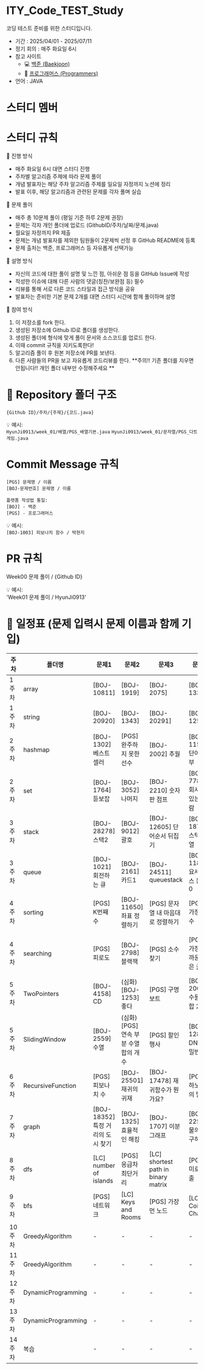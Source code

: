 # ITY_Code_TEST_Study
코딩 테스트 준비를 위한 스터디입니다.

- 기간 : 2025/04/01 - 2025/07/11
- 정기 회의 : 매주 화요일 6시
- 참고 사이트
  - 💻 [백준 (Baekjoon)](https://www.acmicpc.net/)
  - 🚀 [프로그래머스 (Programmers)](https://school.programmers.co.kr/)
- 언어 : JAVA

# 스터디 멤버


# 스터디 규칙
📌 진행 방식
- 매주 화요일 6시 대면 스터디 진행
- 주차별 알고리즘 주제에 따라 문제 풀이
- 개념 발표자는 해당 주차 알고리즘 주제를 일요일 자정까지 노션에 정리
- 발표 이후, 해당 알고리즘과 관련된 문제를 각자 풀며 실습

📌 문제 풀이
- 매주 총 10문제 풀이 (평일 기준 하루 2문제 권장)
- 문제는 각자 개인 폴더에 업로드 (GithubID/주차/날짜/문제.java)
- 월요일 자정까지 PR 제출
- 문제는 개념 발표자를 제외한 팀원들이 2문제씩 선정 후 GitHub README에 등록
- 문제 출처는 백준, 프로그래머스 등 자유롭게 선택가능

📌 설명 방식
- 자신의 코드에 대한 풀이 설명 및 느낀 점, 아쉬운 점 등을 GitHub Issue에 작성
- 작성한 이슈에 대해 다른 사람의 댓글(칭찬/보완점 등) 필수
- 리뷰를 통해 서로 다른 코드 스타일과 접근 방식을 공유
- 발표자는 준비한 기본 문제 2개를 대면 스터디 시간에 함께 풀이하며 설명

📌 참여 방식
1. 이 저장소를 fork 한다.
2. 생성된 저장소에 Github ID로 폴더를 생성한다.
3. 생성된 폴더에 형식에 맞게 풀이 문서와 소스코드를 업로드 한다.
4. 이때 commit 규칙을 지키도록한다!
5. 알고리즘 풀이 후 원본 저장소에 PR를 보낸다.
6. 다른 사람들의 PR을 보고 자유롭게 코드리뷰를 한다.
**주의!! 기존 폴더를 지우면 안됩니다!! 개인 폴더 내부만 수정해주세요 **


# 📁 Repository 폴더 구조
```
{Github ID}/주차/{주제}/{코드.java}
```
💡 예시:  
`HyunJi0913/week_01/배열/PGS_배열기본.java`
`HyunJi0913/week_01/문자열/PGS_다트게임.java`

# Commit Message 규칙
```
[PGS] 문제명 / 이름
[BOJ-문제번호] 문제명 / 이름
```
```
플랫폼 작성법 통일:
[BOJ] - 백준
[PGS] - 프로그래머스
```
💡 예시:  
`[BOJ-1003] 피보나치 함수 / 박현지`

# PR 규칙
Week00 문제 풀이 / {Github ID}

💡 예시:  
'Week01 문제 풀이 / HyunJi0913'

# 📅 일정표 (문제 입력시 문제 이름과 함께 기입)

| 주차  | 폴더명            | 문제1                             | 문제2                             | 문제3                            | 문제4                               | 문제5 (심화문제)                       | 문제6            |
|-------|-------------------|------------------------------------|------------------------------------|-----------------------------------|----------------------------------------|----------------------------------------|------------------|
| 1주차 | array             | [BOJ-10811]                        | [BOJ-1919]                         | [BOJ-2075]                        | [BOJ-13300]                            | [BOJ-11365]                            | -                |
| 1주차 | string            | [BOJ-20920]                        | [BOJ-1343]                         | [BOJ-20291]                       | [BOJ-1251]                             | [BOJ-5582]                             | -                |
| 2주차 | hashmap           | [BOJ-1302] 베스트셀러             | [PGS] 완주하지 못한 선수          | [BOJ-2002] 추월                   | [BOJ-1157] 단어 공부                  | [BOJ-1620] 나는야 포켓몬 마스터        | -                |
| 2주차 | set               | [BOJ-1764] 듣보잡                 | [BOJ-3052] 나머지                  | [BOJ-2210] 숫자판 점프            | [BOJ-7785] 회사에 있는 사람            | [BOJ-11507] 카드셋트                   | -                |
| 3주차 | stack             | [BOJ-28278] 스택2                 | [BOJ-9012] 괄호                    | [BOJ-12605] 단어순서 뒤집기       | [BOJ-1874] 스택 수열                   | (심화) [BOJ-17298] 오큰수              | -                |
| 3주차 | queue             | [BOJ-1021] 회전하는 큐            | [BOJ-2161] 카드1                   | [BOJ-24511] queuestack            | [BOJ-11866] 요세푸스 문제 0           | (심화) [PGS] 프로세스                  | -                |
| 4주차 | sorting           | [PGS] K번째 수                    | [BOJ-11650] 좌표 정렬하기          | [PGS] 문자열 내 마음대로 정렬하기 | [PGS] 가장 큰 수                      | (심화) [BOJ-2141] 우체국               | -                |
| 4주차 | searching         | [PGS] 피로도                      | [BOJ-2798] 블랙잭                  | [PGS] 소수 찾기                   | [PGS] 가장 가까운 같은 글자           | (심화) [BOJ-13397] 구간 나누기 2       | -                |
| 5주차 | TwoPointers       | [BOJ-4158] CD                     | (심화) [BOJ-1253] 좋다             | [PGS] 구명보트                    | [BOJ-2003] 수들의 합 2                | [BOJ-3273] 두 수의 합                  | -                |
| 5주차 | SlidingWindow     | [BOJ-2559] 수열                   | (심화) [PGS] 연속 부분 수열 합의 개수 | [PGS] 할인행사               | [BOJ-12891] DNA 비밀번호              | [BOJ-21921] 블로그                     | -                |
| 6주차 | RecursiveFunction | [PGS] 피보나치 수                 | [BOJ-25501] 재귀의 귀재           | [BOJ-17478] 재귀함수가 뭔가요?    | [PGS] 하노이의 탑                     | [BOJ-10870] 피보나치 수5              | -                |
| 7주차 | graph             | [BOJ-18352] 특정 거리의 도시 찾기 | [BOJ-1325] 효율적인 해킹          | [BOJ-1707] 이분 그래프             | [BOJ-2251] 물의 양 구하기             | X                                      | -                |
| 8주차 | dfs               | [LC] number of islands            | [PGS] 응급차 최단거리             | [LC] shortest path in binary matrix | [PGS] 미로탈출                     | [PGS] 거리두기 확인하기               | [PGS] 보물지도   |
| 9주차 | bfs               | [PGS] 네트워크                    | [LC] Keys and Rooms               | [PGS] 가장 먼 노드                | [LC] Coin Change                      | [LC] Is Graph Bipartite?              | [PGS] 단어변환   |
| 10주차 | GreedyAlgorithm | -                                  | -                                  | -                                 | -                                      | -                                      | -                |
| 11주차 | GreedyAlgorithm | -                                  | -                                  | -                                 | -                                      | -                                      | -                |
| 12주차 | DynamicProgramming | -                               | -                                  | -                                 | -                                      | -                                      | -                |
| 13주차 | DynamicProgramming | -                               | -                                  | -                                 | -                                      | -                                      | -                |
| 14주차 | 복습              | -                                  | -                                  | -                                 | -                                      | -                                      | -                |
